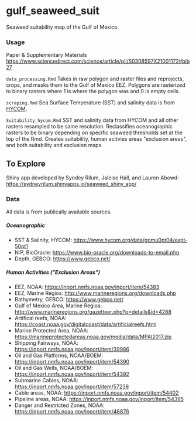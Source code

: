 # gulf_seaweed_suit

Seaweed suitability map of the Gulf of Mexico.

### Usage

Paper & Supplementary Materials https://www.sciencedirect.com/science/article/pii/S0308597X21001172#bib27

<code>data_processing.Rmd</code> Takes in raw polygon and raster files and reprojects, crops, and masks them to the Gulf of Mexico EEZ. Polygons are rasterized to binary rasters where 1 is where the polygon was and 0 is empty cells.

<code>scraping.Rmd</code> Sea Surface Temperature (SST) and salinity data is from [HYCOM](https://www.hycom.org/data/gomu0pt04/expt-50pt1). 

<code>Suitability_hycom.Rmd</code> SST and salinity data from HYCOM and all other rasters resampled to be same resolution. Reclassifies oceanographic rasters to be binary depending on specific seaweed thresholds set at the top of the Rmd. Creates suitability, human acitvies areas "exclusion areas", and both suitability and exclusion maps.

## To Explore
Shiny app developed by Syndey Rilum, Jaleise Hall, and Lauren Abowd: https://sydneyrilum.shinyapps.io/seaweed_shiny_app/

### Data

All data is from publically available sources.

##### Oceanographic

- SST & Salinity, HYCOM: https://www.hycom.org/data/gomu0pt04/expt-50pt1
- N:P, BioOracle: https://www.bio-oracle.org/downloads-to-email.php
- Depth, GEBCO: https://www.gebco.net/

##### Human Activities ("Exclusion Areas")

- EEZ, NOAA: https://inport.nmfs.noaa.gov/inport/item/54383
- EEZ, Marine Regios: http://www.marineregions.org/downloads.php
- Bathymetry, GEBCO: https://www.gebco.net/
- Gulf of Mexico Area, Marine Regios: http://www.marineregions.org/gazetteer.php?p=details&id=4288
- Artifical reefs, NOAA: https://coast.noaa.gov/digitalcoast/data/artificialreefs.html
- Marine Protected Area, NOAA: https://marineprotectedareas.noaa.gov/media/data/MPAI2017.zip
- Shipping Fairways, NOAA: https://inport.nmfs.noaa.gov/inport/item/39986
- Oil and Gas Platforms, NOAA/BOEM: https://inport.nmfs.noaa.gov/inport/item/54390
- Oil and Gas Wells, NOAA/BOEM: https://inport.nmfs.noaa.gov/inport/item/54392
- Submarine Cables, NOAA: https://inport.nmfs.noaa.gov/inport/item/57238
- Cable areas, NOAA: https://inport.nmfs.noaa.gov/inport/item/54402
- Pipeline areas, NOAA: https://inport.nmfs.noaa.gov/inport/item/54395
- Danger and Restricted Zones, NOAA: https://inport.nmfs.noaa.gov/inport/item/48876


